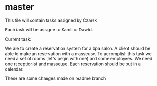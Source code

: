 # master

This file will contain tasks assigned by Czarek

Each task will be assigne to Kamil or Dawid.

Current task:

We are to create a reservation system for a Spa salon. A client should be able to make an reservation with
a masseuse. To accomplish this task we need a set of rooms (let's begin with one) and some employees. We need
one receptionist and masseuse. Each reservation should be put in a calendar.


These are some changes made on readme branch